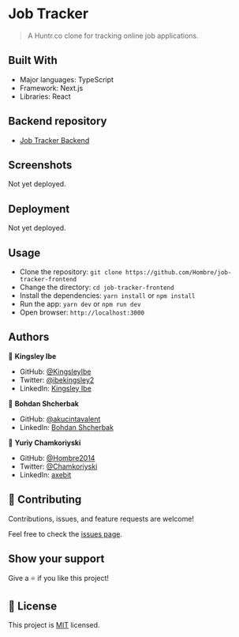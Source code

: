 # Job Tracker

> A Huntr.co clone for tracking online job applications.

## Built With

- Major languages: TypeScript
- Framework: Next.js
- Libraries: React

## Backend repository

- [Job Tracker Backend](https://github.com/akucintavalent/job-tracker)

## Screenshots

Not yet deployed.

## Deployment

Not yet deployed.

## Usage

- Clone the repository: `git clone https://github.com/Hombre/job-tracker-frontend`
- Change the directory: `cd job-tracker-frontend`
- Install the dependencies: `yarn install` or `npm install`
- Run the app: `yarn dev` or `npm run dev`
- Open browser: `http://localhost:3000`

## Authors

👤 **Kingsley Ibe**

- GitHub: [@KingsleyIbe](https://github.com/KingsleyIbe)
- Twitter: [@ibekingsley2](https://twitter.com/ibekingsley2)
- LinkedIn: [Kingsley Ibe](https://linkedin.com/in/kingsley-ibe-5669a5134)

👤 **Bohdan Shcherbak**

- GitHub: [@akucintavalent](https://github.com/akucintavalent)
- LinkedIn: [Bohdan Shcherbak](https://www.linkedin.com/in/bohdan-shcherbak/)

👤 **Yuriy Chamkoriyski**

- GitHub: [@Hombre2014](https://github.com/Hombre2014)
- Twitter: [@Chamkoriyski](https://twitter.com/Chamkoriyski)
- LinkedIn: [axebit](https://linkedin.com/in/axebit)

## 🤝 Contributing

Contributions, issues, and feature requests are welcome!

Feel free to check the [issues page](https://github.com/Hombre/job-tracker-frontend/issues).

## Show your support

Give a ⭐️ if you like this project!

## 📝 License

This project is [MIT](./license.md) licensed.
